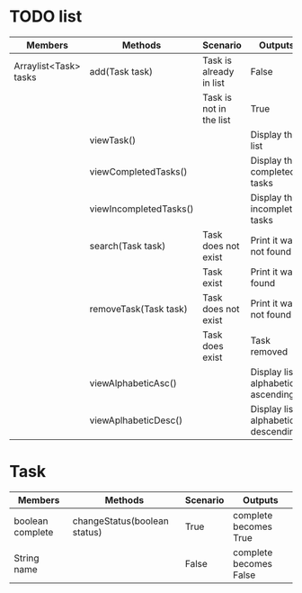 # TODO list

| Members                | Methods                | Scenario                | Outputs                              |
|------------------------|------------------------|-------------------------|--------------------------------------|
| Arraylist\<Task> tasks | add(Task task)         | Task is already in list | False                                |
|                        |                        | Task is not in the list | True                                 |
|                        | viewTask()             |                         | Display the list                     |
|                        | viewCompletedTasks()   |                         | Display the completed tasks          |
|                        | viewIncompletedTasks() |                         | Display the incompleted tasks        |
|                        | search(Task task)      | Task does not exist     | Print it was not found               |
|                        |                        | Task exist              | Print it was found                   |
|                        | removeTask(Task task)  | Task does not exist     | Print it was not found               |
|                        |                        | Task does exist         | Task removed                         |
|                        | viewAlphabeticAsc()    |                         | Display list alphabetical ascending  |
|                        | viewAplhabeticDesc()   |                         | Display list alphabetical descending |

# Task

| Members          | Methods                      | Scenario | Outputs                |
|------------------|------------------------------|----------|------------------------|
| boolean complete | changeStatus(boolean status) | True     | complete becomes True  |
| String name      |                              | False    | complete becomes False |
